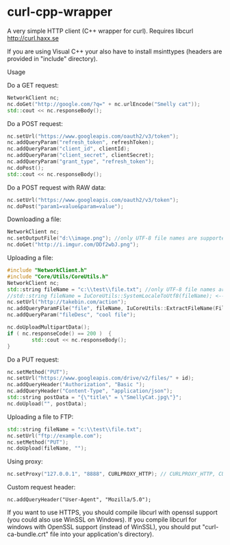 # curl-cpp-wrapper

A very simple HTTP client (C++ wrapper for curl). Requires libcurl http://curl.haxx.se

If you are using Visual C++ your also have to install msinttypes (headers are provided in "include" directory).

Usage

Do a GET request:
```cpp
NetworkClient nc;
nc.doGet("http://google.com/?q=" + nc.urlEncode("Smelly cat"));
std::cout << nc.responseBody();
```

Do a POST request:
```cpp
nc.setUrl("https://www.googleapis.com/oauth2/v3/token");
nc.addQueryParam("refresh_token", refreshToken); 
nc.addQueryParam("client_id", clientId); 
nc.addQueryParam("client_secret", clientSecret); 
nc.addQueryParam("grant_type", "refresh_token"); 
nc.doPost();
std::cout << nc.responseBody();
```

Do a POST request with RAW data:
```cpp
nc.setUrl("https://www.googleapis.com/oauth2/v3/token");
nc.doPost("param1=value&param=value");
```

Downloading a file:
```cpp
NetworkClient nc;
nc.setOutputFile("d:\\image.png"); //only UTF-8 file names are supported on Windows
nc.doGet("http://i.imgur.com/DDf2wbJ.png");
```

Uploading a file:
```cpp
#include "NetworkClient.h"
#include "Core/Utils/CoreUtils.h"
NetworkClient nc;
std::string fileName = "c:\\test\\file.txt"; //only UTF-8 file names are supported on Windows
//std::string fileName = IuCoreUtils::SystemLocaleToUtf8(fileName); <-- if you want to upload a file with ANSI filename on Windows
nc.setUrl("http://takebin.com/action");
nc.addQueryParamFile("file", fileName, IuCoreUtils::ExtractFileName(FileName),"");
nc.addQueryParam("fileDesc", "cool file");

nc.doUploadMultipartData();
if ( nc.responseCode() == 200 )  {
		std::cout << nc.responseBody();
}
```

Do a PUT request:
```cpp
nc.setMethod("PUT");
nc.setUrl("https://www.googleapis.com/drive/v2/files/" + id);
nc.addQueryHeader("Authorization", "Basic ");
nc.addQueryHeader("Content-Type", "application/json");
std::string postData = "{\"title\" = \"SmellyCat.jpg\"}";
nc.doUpload("", postData);
```

Uploading a file to FTP:
```cpp
std::string fileName = "c:\\test\\file.txt";
nc.setUrl("ftp://example.com");
nc.setMethod("PUT");
nc.doUpload(fileName, "");
```

Using proxy:
```cpp
nc.setProxy("127.0.0.1", "8888", CURLPROXY_HTTP); // CURLPROXY_HTTP, CURLPROXY_SOCKS4, CURLPROXY_SOCKS4A, CURLPROXY_SOCKS5, CURLPROXY_SOCKS5_HOSTNAME
```
Custom request header:
```
nc.addQueryHeader("User-Agent", "Mozilla/5.0");
```

If you want to use HTTPS, you should compile libcurl with openssl support (you could also use WinSSL on Windows). 
If you compile libcurl for windows with OpenSSL support (instead of WinSSL), you should put "curl-ca-bundle.crt" file into your application's directory).
